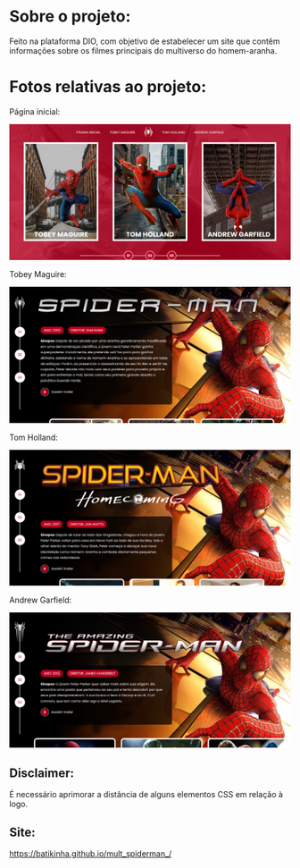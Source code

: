 <h1>Sobre o projeto:</h1>

Feito na plataforma DIO, com objetivo de estabelecer um site que contêm informações sobre os filmes principais do multiverso do homem-aranha.

<h1>Fotos relativas ao projeto:</h1>

Página inicial:

![Página Inicial](assets/img/telainicial.png)

Tobey Maguire:

![Tobey](assets/img/tobey.png)

Tom Holland:

![Tom](assets/img/tom.png)

Andrew Garfield:

![Andrew](assets/img/andrew.png)

<h2>Disclaimer:</h2>

É necessário aprimorar a distância de alguns elementos CSS em relação à logo.

<h2>Site:</h2>

https://batikinha.github.io/mult_spiderman_/